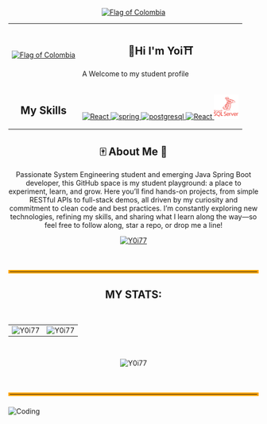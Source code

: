 <p align="center">
  <a href="https://upload.wikimedia.org/wikipedia/commons/2/21/Flag_of_Colombia.svg" alt="Flag of Colombia" target="_blank">
    <img src="https://img.wattpad.com/b31091e54cf729015899b7080aba4e399c03381f/68747470733a2f2f73332e616d617a6f6e6177732e636f6d2f776174747061642d6d656469612d736572766963652f53746f7279496d6167652f674d4542704343703162553759673d3d2d3832353332383430312e313565376366646135303734616436343930343934383531393235332e676966" alt="Flag of Colombia" width="800" height="450"/>
  </a>
</p>

<table align="center">
  <tr>
    <td>
      <a href="https://www.google.com/search?q=wolf&ie=UTF-8" target="_blank">
        <img src="https://play-lh.googleusercontent.com/etw9WaXY34cADI9veuueKs0Kis4EVXhVBubVzVbFVylCdcm2JzH6C39Ur42Te8kynM8" alt="Flag of Colombia" width="100" height="100"/>
    </td>
    <td>
      <h2 align="center">🎴Hi I'm Yoi⛩</h2>
      <p>A Welcome to my student profile</p>
      </a>
    </td>
  </tr>
  <tr>
    <td>
      <h2 align="center">My Skills</h2>
    </td>
    <td>
      <p align="center"> 
  <a href="https://www.java.com/en/" target="_blank" rel="noreferrer"> 
    <img src="https://cdn-icons-png.flaticon.com/512/226/226777.png" alt="React" width="50" height="50"/> 
</a>
  <a href="https://spring.io/" target="_blank" rel="noreferrer"> 
    <img src="https://www.vectorlogo.zone/logos/springio/springio-icon.svg" alt="spring" width="50" height="50"/> 
  </a>
    <a href="https://www.typescriptlang.org/branding/" target="_blank" rel="noreferrer"> 
    <img src="https://upload.wikimedia.org/wikipedia/commons/thumb/4/4c/Typescript_logo_2020.svg/1024px-Typescript_logo_2020.svg.png" alt="postgresql" width="50" height="50"/> 
  </a>
    <a href="https://react.dev/" target="_blank" rel="noreferrer"> 
    <img src="https://upload.wikimedia.org/wikipedia/commons/a/a7/React-icon.svg" alt="React" alt="postgresql" width="50" height="50"/> 
  </a>
  <a href="https://www.microsoft.com/sql-server" target="_blank" rel="noreferrer"> 
    <img src="https://raw.githubusercontent.com/devicons/devicon/master/icons/microsoftsqlserver/microsoftsqlserver-plain-wordmark.svg" alt="sql server" width="50" height="50"/> 
</a>
</p>
    </td>
  </tr>
</table>

<h2 align="center">🀄 About Me 🧷</h2>
<p align="center"> 
 Passionate System Engineering student and emerging Java Spring Boot developer, this GitHub space is my student playground: a place to experiment, learn, and grow. Here you’ll find hands-on projects, from simple RESTful APIs to full-stack demos, all driven by my curiosity and commitment to clean code and best practices. I’m constantly exploring new technologies, refining my skills, and sharing what I learn along the way—so feel free to follow along, star a repo, or drop me a line!
</p>

<p align="center"> 
  <a href="https://github.com/ryo-ma/github-profile-trophy">
    <img src="https://github-profile-trophy.vercel.app/?username=Y0i77&show_icons=true&theme=juicyfresh&margin-w=15&margin-h=15&no-bg=true&no-frame=true&column=-1&titles=Commits,Stars,Repositories,PullRequest" alt="Y0i77" />
  </a> 
</p>

<br>
<hr style="border: 3px solid #FFA500; margin: 20px 0;">
<h2 align="center">MY STATS:</h2>
<br>

<table align="center">
  <tr>
    <td>
      <img src="https://github-readme-stats.vercel.app/api?username=Y0i77&show_icons=true&theme=dracula&count_private=true" alt="Y0i77" />
    </td>
    <td>
      <img src="https://github-readme-stats.vercel.app/api/top-langs/?username=Y0i77&show_icons=true&theme=dracula&count_private=true&layout=compact" alt="Y0i77" />
    </td>
  </tr>
</table>
<br>
<p align="center"><img src="https://github-readme-streak-stats.herokuapp.com/?user=Y0i77&show_icons=true&theme=dracula" alt="Y0i77" /></p>
<br>
<hr style="border: 3px solid #FFA500; margin: 20px 0;">
<img align="center" alt="Coding" width="1010" height="200" src="https://images-wixmp-ed30a86b8c4ca887773594c2.wixmp.com/f/4ecb9380-4b78-428e-b512-17ef5a880b44/der05z1-2d6c670e-17a0-43a4-a0a1-c73dd4cd97e8.gif?token=eyJ0eXAiOiJKV1QiLCJhbGciOiJIUzI1NiJ9.eyJzdWIiOiJ1cm46YXBwOjdlMGQxODg5ODIyNjQzNzNhNWYwZDQxNWVhMGQyNmUwIiwiaXNzIjoidXJuOmFwcDo3ZTBkMTg4OTgyMjY0MzczYTVmMGQ0MTVlYTBkMjZlMCIsIm9iaiI6W1t7InBhdGgiOiJcL2ZcLzRlY2I5MzgwLTRiNzgtNDI4ZS1iNTEyLTE3ZWY1YTg4MGI0NFwvZGVyMDV6MS0yZDZjNjcwZS0xN2EwLTQzYTQtYTBhMS1jNzNkZDRjZDk3ZTguZ2lmIn1dXSwiYXVkIjpbInVybjpzZXJ2aWNlOmZpbGUuZG93bmxvYWQiXX0.kz9pcJgp2EVIbtRgfWvqyuQS4pQegsoUkXjJfIrb5mY">
